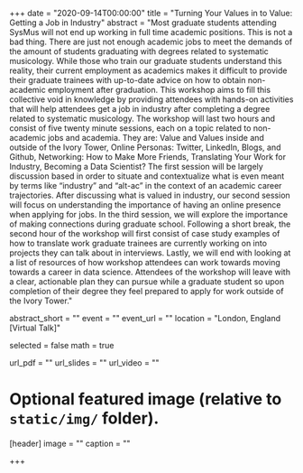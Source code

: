 +++
date = "2020-09-14T00:00:00"
title = "Turning Your Values in to Value: Getting a Job in Industry"
abstract = "Most graduate students attending SysMus will not end up working in full time academic positions. This is not a bad thing. There are just not enough academic jobs to meet the demands of the amount of students graduating with degrees related to systematic musicology. While those who train our graduate students understand this reality,  their current employment as academics makes it difficult to provide their graduate trainees with up-to-date advice on how to obtain non-academic employment after graduation. This workshop aims to fill this collective void in knowledge by providing attendees with hands-on activities that will help attendees get a job in industry after completing a degree related to systematic musicology. The workshop will last two hours and consist of five twenty minute sessions, each on a topic related to non-academic jobs and academia. They are: Value and Values inside and outside of the Ivory Tower, Online Personas: Twitter, LinkedIn, Blogs, and Github, Networking: How to Make More Friends, Translating Your Work for Industry, Becoming a Data Scientist? The first session will be largely discussion based in order to situate and contextualize what is even meant by terms like “industry” and “alt-ac” in the context of an academic career trajectories. After discussing what is valued in industry, our second session will focus on understanding the importance of having an online presence when applying for jobs. In the third session, we will explore the importance of making connections during graduate school. Following a short break, the second hour of the workshop will first consist of case study examples of how to translate work graduate trainees are currently working on into projects they can talk about in interviews. Lastly, we will end with looking at a list of resources of how workshop attendees can work towards moving towards a career in data science. Attendees of the workshop will leave with a clear, actionable plan they can pursue while a graduate student so upon completion of their degree they feel prepared to apply for work outside of the Ivory Tower."

abstract_short = ""
event = ""
event_url = ""
location = "London, England [Virtual Talk]"

selected = false
math = true

url_pdf = ""
url_slides = ""
url_video = ""

# Optional featured image (relative to `static/img/` folder).
[header]
image = ""
caption = ""

+++

